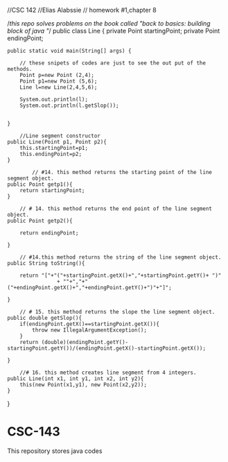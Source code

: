 //CSC 142
//Elias Alabssie
// homework #1,chapter 8
 
/*this repo solves problems on the book called "back to basics: building block of java
"*/ 
public class Line {
		private Point startingPoint;
		private Point endingPoint;
		
		
		
	public static void main(String[] args) {
			
		// these snipets of codes are just to see the out put of the methods.
		Point p=new Point (2,4);
		Point p1=new Point (5,6);
		Line l=new Line(2,4,5,6);
			
		System.out.println(l);
		System.out.println(l.getSlop());
		
		
	}
		
		//Line segment constructor
	public Line(Point p1, Point p2){
		this.startingPoint=p1;
		this.endingPoint=p2;
	}
		
			// #14. this method returns the starting point of the line segment object.
	public Point getp1(){
		return startingPoint;
	}
		
		// # 14. this method returns the end point of the line segment object.
	public Point getp2(){
		
		return endingPoint;
		
	}

		// #14.this method returns the string of the line segment object.
	public String toString(){
		
		return "["+"("+startingPoint.getX()+","+startingPoint.getY()+ ")"
					+ ""+","+"("+endingPoint.getX()+","+endingPoint.getY()+")"+"]";

	}
		
		// # 15. this method returns the slope the line segment object.
	public double getSlop(){
		if(endingPoint.getX()==startingPoint.getX()){
			throw new IllegalArgumentException();
		}
		return (double)(endingPoint.getY()-startingPoint.getY())/(endingPoint.getX()-startingPoint.getX());
			
	}
		
		//# 16. this method creates line segment from 4 integers.
	public Line(int x1, int y1, int x2, int y2){
		this(new Point(x1,y1), new Point(x2,y2));
	}
		
}






# CSC-143
This repository stores java codes
